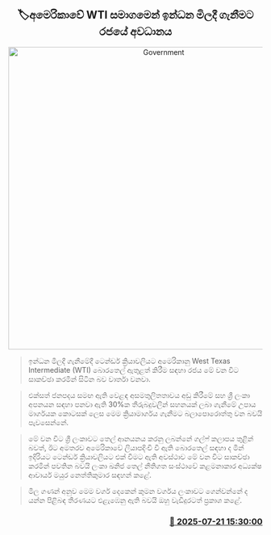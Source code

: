 <p align='center'><b><h2 align='center' title='Government's attention to purchasing fuel from the US WTI company'>🏷අමෙරිකාවේ WTI සමාගමෙන් ඉන්ධන මිලදී ගැනීමට රජයේ අවධානය</h2></b></p>
<p align='center'><img src='https://helakuru.sgp1.cdn.digitaloceanspaces.com/esana/images/lib/oil-1-archived.jpg' width='600' alt='Government's attention to purchasing fuel from the US WTI company'></p>

> ඉන්ධන මිලදී ගැනීමේදී ටෙන්ඩර් ක්‍රියාවලියට අමෙරිකානු West Texas Intermediate (WTI) බොරතෙල් ඇතුළත් කිරීම සඳහා රජය මේ වන විට සාකච්ඡා කරමින් සිටින බව වාර්තා වනවා.

> එක්සත් ජනපදය සමඟ ඇති වෙළඳ අසමතුලිතතාවය අඩු කිරීමේ සහ ශ්‍රී ලංකා අපනයන සඳහා පනවා ඇති 30%ක තීරුබදුවලින් සහනයක් ලබා ගැනීමේ උපාය මාර්ගයක කොටසක් ලෙස මෙම ක්‍රියාමාර්ගය ගැනීමට බලාපොරොත්තු වන බවයි පැවසෙන්නේ.

> මේ වන විට ශ්‍රී ලංකාවට තෙල් ආනයනය කරනු ලබන්නේ ගල්ෆ් කලාපය තුළින් බවත්, ඊට අමතරව අමෙරිකාවේ ලියාපදිංචි වී ඇති බොරතෙල් සඳහා ද මින් ඉදිරියට ටෙන්ඩර් ක්‍රියාවලියට එක් වීමට ඇති අවස්ථාව මේ වන විට සාකච්ඡා කරමින් පවතින බවයි ලංකා ඛනිජ තෙල් නීතිගත සංස්ථාවේ කළමනාකාර අධ්‍යක්ෂ ආචාර්ය මයුර නෙත්තිකුමාර සඳහන් කළේ.

> මිල ගණන් අනුව මෙම වර්ග දෙකෙන් කුමන වර්ගය ලංකාවට ගෙන්වන්නේ ද යන්න පිළිබඳ තීරණයට එළැඹෙනු ඇති බවයි ඔහු වැඩිදුරටත් ප්‍රකාශ කළේ.



<h3 align='right'><a href='https://www.helakuru.lk/esana/p/112030/'>📅 2025-07-21 15:30:00</a></h3>
